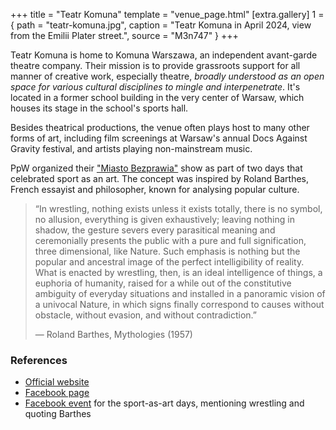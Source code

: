 +++
title = "Teatr Komuna"
template = "venue_page.html"
[extra.gallery]
1 = { path = "teatr-komuna.jpg", caption = "Teatr Komuna in April 2024, view from the Emilii Plater street.", source = "M3n747" }
+++

Teatr Komuna is home to Komuna Warszawa, an independent avant-garde theatre company. Their mission is to provide grassroots support for all manner of creative work, especially theatre, _broadly understood as an open space for various cultural disciplines to mingle and interpenetrate_. It's located in a former school building in the very center of Warsaw, which houses its stage in the school's sports hall.

Besides theatrical productions, the venue often plays host to many other forms of art, including film screenings at Warsaw's annual Docs Against Gravity festival, and artists playing non-mainstream music.

PpW organized their ["Miasto Bezprawia"](@/e/ppw/2024-02-10-ppw-miasto-bezprawia.md) show as part of two days that celebrated sport as an art. The concept was inspired by Roland Barthes, French essayist and philosopher, known for analysing popular culture.

> “In wrestling, nothing exists unless it exists totally, there is no symbol, no allusion, everything is given exhaustively; leaving nothing in shadow, the gesture severs every parasitical meaning and ceremonially presents the public with a pure and full signification, three dimensional, like Nature.
> Such emphasis is nothing but the popular and ancestral image of the perfect intelligibility of reality.
> What is enacted by wrestling, then, is an ideal intelligence of things, a euphoria of humanity, raised for a while out of the constitutive ambiguity of everyday situations and installed in a panoramic vision of a univocal Nature, in which signs finally correspond to causes without obstacle, without evasion, and without contradiction.”
>
> — Roland Barthes, Mythologies (1957)

### References

* [Official website](https://komuna.warszawa.pl/)
* [Facebook page](https://www.facebook.com/komunawarszawa/)
* [Facebook event](https://www.facebook.com/events/395038646515753) for the sport-as-art days, mentioning wrestling and quoting Barthes
